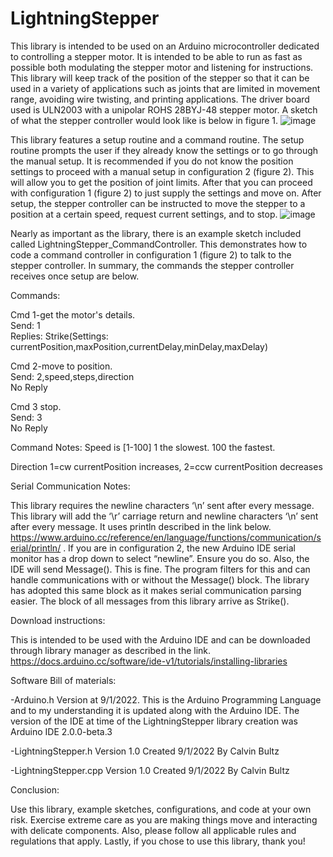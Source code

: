 # LightningStepper
  This library is intended to be used on an Arduino microcontroller dedicated to controlling a stepper motor. It is intended to be able to run as fast as possible both modulating the stepper motor and listening for instructions. This library will keep track of the position of the stepper so that it can be used in a variety of applications such as joints that are limited in movement range, avoiding wire twisting, and printing applications. The driver board used is ULN2003 with a unipolar ROHS 28BYJ-48 stepper motor. A sketch of what the stepper controller would look like is below in figure 1.
![image](https://user-images.githubusercontent.com/62961062/187962426-64dd087f-8b12-4b27-abb2-20dabaf72682.png)

This library features a setup routine and a command routine. The setup routine prompts the user if they already know the settings or to go through the manual setup. It is recommended if you do not know the position settings to proceed with a manual setup in configuration 2 (figure 2). This will allow you to get the position of joint limits. After that you can proceed with configuration 1 (figure 2) to just supply the settings and move on. After setup, the stepper controller can be instructed to move the stepper to a position at a certain speed, request current settings, and to stop.
![image](https://user-images.githubusercontent.com/62961062/187963050-2b6200fd-7d73-456b-bc7e-75c22da09f01.png)

Nearly as important as the library, there is an example sketch included called LightningStepper_CommandController. This demonstrates how to code a command controller in configuration 1 (figure 2) to talk to the stepper controller. In summary, the commands the stepper controller receives once setup are below.

Commands:

Cmd 1-get the motor's details.  
Send: 1      
Replies: Strike(Settings: currentPosition,maxPosition,currentDelay,minDelay,maxDelay)

Cmd 2-move to position.            
Send: 2,speed,steps,direction     
No Reply

Cmd 3 stop.             
Send: 3         
No Reply

Command Notes:
Speed is [1-100]   1 the slowest. 100 the fastest.

Direction 1=cw currentPosition increases, 2=ccw currentPosition decreases

Serial Communication Notes:	

  This library requires the newline characters ‘\n’ sent after every message. This library will add the ‘\r’ carriage return and newline characters ‘\n’ sent after every message. It uses println described in the link below.
https://www.arduino.cc/reference/en/language/functions/communication/serial/println/ .
  If you are in configuration 2, the new Arduino IDE serial monitor has a drop down to select “newline”. Ensure you do so. Also, the IDE will send Message(<whatever you typed>). This is fine. The program filters for this and can handle communications with or without the Message() block. The library has adopted this same block as it makes serial communication parsing easier. The block of all messages from this library arrive as Strike(<the response>).
  
Download instructions:
  
  
This is intended to be used with the Arduino IDE and can be downloaded through library manager as described in the link.
https://docs.arduino.cc/software/ide-v1/tutorials/installing-libraries

Software Bill of materials:
  
-Arduino.h   Version at 9/1/2022. This is the Arduino Programming Language and to my understanding it is updated along with the Arduino IDE. The version of the IDE at time of the LightningStepper library creation was Arduino IDE 2.0.0-beta.3
  
-LightningStepper.h  Version 1.0 Created 9/1/2022 By Calvin Bultz
  
-LightningStepper.cpp  Version 1.0 Created 9/1/2022 By Calvin Bultz

Conclusion:
  
Use this library, example sketches, configurations, and code at your own risk. Exercise extreme care as you are making things move and interacting with delicate components. Also, please follow all applicable rules and regulations that apply. Lastly, if you chose to use this library, thank you! 

